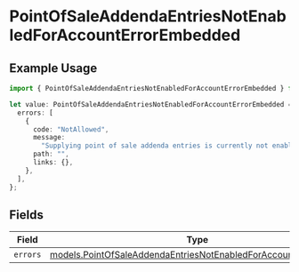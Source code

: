 # PointOfSaleAddendaEntriesNotEnabledForAccountErrorEmbedded

## Example Usage

```typescript
import { PointOfSaleAddendaEntriesNotEnabledForAccountErrorEmbedded } from "dwolla/models";

let value: PointOfSaleAddendaEntriesNotEnabledForAccountErrorEmbedded = {
  errors: [
    {
      code: "NotAllowed",
      message:
        "Supplying point of sale addenda entries is currently not enabled.",
      path: "",
      links: {},
    },
  ],
};
```

## Fields

| Field                                                                                                                                    | Type                                                                                                                                     | Required                                                                                                                                 | Description                                                                                                                              |
| ---------------------------------------------------------------------------------------------------------------------------------------- | ---------------------------------------------------------------------------------------------------------------------------------------- | ---------------------------------------------------------------------------------------------------------------------------------------- | ---------------------------------------------------------------------------------------------------------------------------------------- |
| `errors`                                                                                                                                 | [models.PointOfSaleAddendaEntriesNotEnabledForAccountErrorError](../models/pointofsaleaddendaentriesnotenabledforaccounterrorerror.md)[] | :heavy_minus_sign:                                                                                                                       | N/A                                                                                                                                      |